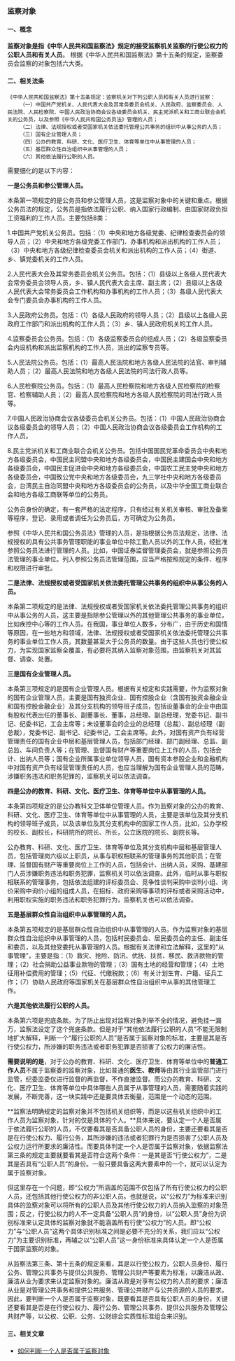 ### 监察对象

#### 一、概念

**监察对象是指《中华人民共和国监察法》规定的接受监察机关监察的行使公权力的公职人员和有关人员**。 根据《中华人民共和国监察法》第十五条的规定，监察委员会监察的对象包括六大类。

#### 二、相关法条

```
《中华人民共和国监察法》第十五条规定：监察机关对下列公职人员和有关人员进行监察：
	（一）中国共产党机关、人民代表大会及其常务委员会机关、人民政府、监察委员会、人民法院、人民检察院、中国人民政治协商会议各级委员会机关、民主党派机关和工商业联合会机关的公务员，以及参照《中华人民共和国公务员法》管理的人员；
	（二）法律、法规授权或者受国家机关依法委托管理公共事务的组织中从事公务的人员；
	（三）国有企业管理人员；
	（四）公办的教育、科研、文化、医疗卫生、体育等单位中从事管理的人员；
	（五）基层群众性自治组织中从事管理的人员；
	（六）其他依法履行公职的人员。  
```

   需要细化的是以下内容：

**一是公务员和参公管理人员。**

本条第一项规定的是公务员和参公管理人员，这是监察对象中的关键和重点。根据公务员法的规定，公务员是指依法履行公职、纳入国家行政编制、由国家财政负担工资福利的工作人员。主要包括8类：

1.中国共产党机关公务员。包括：（1）中央和地方各级党委、纪律检查委员会的领导人员；（2）中央和地方各级党委工作部门、办事机构和派出机构的工作人员；（3）中央和地方各级纪律检查委员会机关和派出机构的工作人员；（4）街道、乡、镇党委机关的工作人员。

2.人民代表大会及其常务委员会机关公务员。包括：（1）县级以上各级人民代表大会常务委员会领导人员，乡、镇人民代表大会主席、副主席；（2）县级以上各级人民代表大会常务委员会工作机构和办事机构的工作人员；（3）各级人民代表大会专门委员会办事机构的工作人员。

3.人民政府公务员。包括：（1）各级人民政府的领导人员；（2）县级以上各级人民政府工作部门和派出机构的工作人员；（3）乡、镇人民政府机关的工作人员。

4.监察委员会公务员。包括：（1）各级监察委员会的组成人员；（2）各级监察委员会内设机构和派出监察机构的工作人员，派出的监察专员等。

5.人民法院公务员。包括：（1）最高人民法院和地方各级人民法院的法官、审判辅助人员；（2）最高人民法院和地方各级人民法院的司法行政人员等。

6.人民检察院公务员。包括：（1）最高人民检察院和地方各级人民检察院的检察官、检察辅助人员；（2）最高人民检察院和地方各级人民检察院的司法行政人员等。

7.中国人民政治协商会议各级委员会机关公务员。包括：（1）中国人民政治协商会议各级委员会的领导人员；（2）中国人民政治协商会议各级委员会工作机构的工作人员。

8.民主党派机关和工商业联合会机关公务员。包括中国国民党革命委员会中央和地方各级委员会，中国民主同盟中央和地方各级委员会，中国民主建国会中央和地方各级委员会，中国民主促进会中央和地方各级委员会，中国农工民主党中央和地方各级委员会，中国致公党中央和地方各级委员会，九三学社中央和地方各级委员会，台湾民主自治同盟中央和地方各级委员会的公务员，以及中华全国工商业联合会和地方各级工商联等单位的公务员。

公务员身份的确定，有一套严格的法定程序，只有经过有关机关审核、审批及备案等程序，登记、录用或者调任为公务员后，方可确定为公务员。

参照《中华人民共和国公务员法》管理的人员，是指根据公务员法规定，法律、法规授权的具有公共事务管理职能的事业单位中除工勤人员以外的工作人员，经批准参照公务员法进行管理的人员。比如，中国证券监督管理委员会，就是参照公务员法管理的事业单位。列入参照公务员法管理范围，应当严格按照规定的条件、程序和权限进行审批。

**二是法律、法规授权或者受国家机关依法委托管理公共事务的组织中从事公务的人员。**

本条第二项规定的是法律、法规授权或者受国家机关依法委托管理公共事务的组织中从事公务的人员，这主要是指除参公管理以外的其他管理公共事务的事业单位，比如疾控中心等的工作人员。在我国，事业单位人数多，分布广，由于历史和国情等原因，在一些地方和领域，法律、法规授权或者受国家机关依法委托管理公共事务的事业单位工作人员，其数量甚至大于公务员的数量。由于这些人员也行使公权力，为实现国家监察全覆盖，有必要将其纳入监察对象范围，由监察机关对其监督、调查、处置。

**三是国有企业管理人员。**

本条第三项规定的是国有企业管理人员。根据有关规定和实践需要，作为监察对象的国有企业管理人员，主要是国有独资企业、国有控股企业（含国有独资金融企业和国有控股金融企业）及其分支机构的领导班子成员，包括设董事会的企业中由国有股权代表出任的董事长、副董事长、董事，总经理、副总经理，党委书记、副书记、纪委书记，工会主席等；未设董事会的企业的总经理（总裁）、副总经理（副总裁），党委书记、副书记、纪委书记，工会主席等。此外，对国有资产负有经营管理责任的国有企业中层和基层管理人员，包括部门经理、部门副经理、总监、副总监、车间负责人等；在管理、监督国有财产等重要岗位上工作的人员，包括会计、出纳人员等；国有企业所属事业单位领导人员，国有资本参股企业和金融机构中对国有资产负有经营管理责任的人员，也应当理解为国有企业管理人员的范畴，涉嫌职务违法和职务犯罪的，监察机关可以依法调查。

**四是公办的教育、科研、文化、医疗卫生、体育等单位中从事管理的人员。**

本条第四项规定的是公办教科文卫体单位管理人员。作为监察对象的公办的教育、科研、文化、医疗卫生、体育等单位中从事管理的人员，主要是该单位及其分支机构的领导班子成员，以及该单位及其分支机构中的国家工作人员，比如，公办学校的校长、副校长，科研院所的院长、所长，公立医院的院长、副院长等。

公办教育、科研、文化、医疗卫生、体育等单位及其分支机构中层和基层管理人员，包括管理岗六级以上职员，从事与职权相联系的管理事务的其他职员；在管理、监督国有财产等重要岗位上工作的人员，包括会计、出纳人员，采购、基建部门人员涉嫌职务违法和职务犯罪，监察机关可以依法调查。此外，临时从事与职权相联系的管理事务，包括依法组建的评标委员会、竞争性谈判采购中谈判小组、询价采购中询价小组的组成人员，在招标、政府采购等事项的评标或者采购活动中，利用职权实施的职务违法和职务犯罪行为，监察机关也可以依法调查。

**五是基层群众性自治组织中从事管理的人员。**

本条第五项规定的是基层群众性自治组织中从事管理的人员。作为监察对象的基层群众性自治组织中从事管理的人员，包括村民委员会、居民委员会的主任、副主任和委员，以及其他受委托从事管理的人员。根据有关法律和立法解释，这里的“从事管理”，主要是指：（1）救灾、抢险、防汛、优抚、扶贫、移民、救济款物的管理；（2）社会捐助公益事业款物的管理；（3）国有土地的经营和管理；（4）土地征用补偿费用的管理；（5）代征、代缴税款；（6）有关计划生育、户籍、征兵工作；（7）协助人民政府等国家机关在基层群众性自治组织中从事的其他管理工作。

**六是其他依法履行公职的人员。**

本条第六项是兜底条款。为了防止出现对监察对象列举不全的情况，避免挂一漏万，监察法设定了这个兜底条款。但是对于“其他依法履行公职的人员”不能无限制地扩大解释，判断一个“履行公职的人员”是否属于监察对象的标准，主要是其是否行使公权力，所涉嫌的职务违法或者职务犯罪是否损害了公权力的廉洁性。


**需要说明的是**，对于公办的教育、科研、文化、医疗卫生、体育等单位中的**普通工作人员**不属于监察委的监察对象，比如普通的**医生、教师**等由其行业监管部门进行监管，纪委监委仅进行监督的再监督，不作直接监督。而公办的教育、科研、文化、医疗卫生、体育等单位中具体哪些人员属于从事管理的人员，需要随着实践的发展，不断完善，这一块实践中还是要具体去衡量，范围是一个动态的范围。

**监察法明确规定的监察对象并不包括机关组织等，而是以这些机关组织中的工作人员为监察对象，针对的仅是具体的个人。**具体来说，要认定一个人是否属于依法履行公职的人员，不仅要看其是否具备公职人员的身份，主要还要看其是否是在行使公权力、履行公务，其所涉嫌的违法或者犯罪行为是否损害了公职人员及公权力运行所要求的廉洁性。而要具体判定一个人是否属于监察对象，依据监察法第三条的规定主要就要看其是否符合这两个条件：一是其是否“行使公权力”，二是其是否具有“公职人员”的身份。一般只要具备这两大要素中的一个，就可以认定为属于监察对象。

但这里存在一个问题，即“公权力”所涵盖的范围不仅包括了所有行使公权力的公职人员，还包括其他行使公权力的非公职人员。也就是说，以“公权力”为标准来识别具体的监察对象可以将所有的公职人员及其他行使公权力的人员纳入监察的对象范围；反之，行使公权力的人不一定具备“公职人员”的身份，以“公职人员”身份为识别标准来认定具体的监察对象就不能涵盖所有行使“公权力”的人员。即“公权力”与“公职人员”这两个具体识别标准之间是必要不充分的关系，我们应以“公权力”为主要识别标准，再辅之以“公职人员”这一身份标准来具体认定一个人是否属于国家监察的对象。

从监察法第三条、第十五条的规定来看，其是以行使公权力，公职人员身份、履行公务、管理公共事务与提供公共服务、管理公共财产等要素为标准，以廉洁从政、廉洁从业为要求来认定监察对象的。廉洁从政是对享有公权力的人员的要求；廉洁从业是对管理公共事务和提供公共服务、管理公共财产与公共资源的人员的要求。因此，要判断一个人是否属于监察对象，既要看其是否具有公职人员的身份，关键还要看其是否是在行使公权力、履行公务、管理公共事务、提供公共服务及管理公共财产等，以公权、公职、公务、公财综合实质性标准组合来识别。



#### 三、相关文章

- [如何判断一个人是否属于监察对象](jian-cha-dui-xiang-2.md)